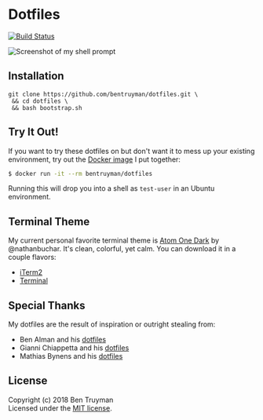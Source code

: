 # Dotfiles

[![Build Status](https://travis-ci.org/bentruyman/dotfiles.svg?branch=master)](https://travis-ci.org/bentruyman/dotfiles)

![Screenshot of my shell prompt](https://user-images.githubusercontent.com/85315/42671056-fe37e606-8612-11e8-8d0d-6d966cdfbcbc.png)

## Installation

    git clone https://github.com/bentruyman/dotfiles.git \
     && cd dotfiles \
     && bash bootstrap.sh

## Try It Out!

If you want to try these dotfiles on but don't want it to mess up your
existing environment, try out the
[Docker image](https://hub.docker.com/r/bentruyman/dotfiles/) I put together:

```sh
$ docker run -it --rm bentruyman/dotfiles
```

Running this will drop you into a shell as `test-user` in an Ubuntu
environment.

## Terminal Theme

My current personal favorite terminal theme is [Atom One
Dark](https://github.com/nathanbuchar/atom-one-dark-terminal) by
@nathanbuchar. It's clean, colorful, yet calm. You can download it in a
couple flavors:

- [iTerm2](https://github.com/nathanbuchar/atom-one-dark-terminal/blob/master/scheme/iterm/One%20Dark.itermcolors)
- [Terminal](https://github.com/nathanbuchar/atom-one-dark-terminal/blob/master/scheme/terminal/One%20Dark.terminal)

## Special Thanks

My dotfiles are the result of inspiration or outright stealing from:

* Ben Alman and his [dotfiles](https://github.com/cowboy/dotfiles)
* Gianni Chiappetta and his [dotfiles](https://github.com/gf3/dotfiles)
* Mathias Bynens and his [dotfiles](https://github.com/mathiasbynens/dotfiles)

## License

Copyright (c) 2018 Ben Truyman<br>
Licensed under the [MIT license](https://github.com/bentruyman/dotfiles/blob/master/LICENSE-MIT).
